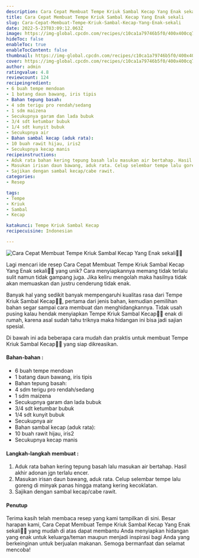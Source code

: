 ```yaml
---
description: Cara Cepat Membuat Tempe Kriuk Sambal Kecap Yang Enak sekali"
title: Cara Cepat Membuat Tempe Kriuk Sambal Kecap Yang Enak sekali
slug: Cara-Cepat-Membuat-Tempe-Kriuk-Sambal-Kecap-Yang-Enak-sekali
date: 2022-5-23T03:09:12.063Z
image: https://img-global.cpcdn.com/recipes/c10ca1a79746b5f0/400x400cq70/photo.jpg
hideToc: false
enableToc: true
enableTocContent: false
thumbnail: https://img-global.cpcdn.com/recipes/c10ca1a79746b5f0/400x400cq70/photo.jpg
cover: https://img-global.cpcdn.com/recipes/c10ca1a79746b5f0/400x400cq70/photo.jpg
author: admin
ratingvalue: 4.8
reviewcount: 124
recipeingredient:
- 6 buah tempe mendoan
- 1 batang daun bawang, iris tipis
- Bahan tepung basah:
- 4 sdm terigu pro rendah/sedang
- 1 sdm maizena
- Secukupnya garam dan lada bubuk
- 3/4 sdt ketumbar bubuk
- 1/4 sdt kunyit bubuk
- Secukupnya air
- Bahan sambal kecap (aduk rata):
- 10 buah rawit hijau, iris2
- Secukupnya kecap manis
recipeinstructions:
- Aduk rata bahan kering tepung basah lalu masukan air bertahap. Hasil akhir adonan jgn terlalu encer.
- Masukan irisan daun bawang, aduk rata. Celup selembar tempe lalu goreng di minyak panas hingga matang kering kecoklatan.
- Sajikan dengan sambal kecap/cabe rawit.
categories:
- Resep

tags:
- Tempe
- Kriuk
- Sambal
- Kecap

katakunci: Tempe Kriuk Sambal Kecap
recipecuisine: Indonesian

---
```


![Cara Cepat Membuat Tempe Kriuk Sambal Kecap Yang Enak sekali👩‍🍳](https://img-global.cpcdn.com/recipes/c10ca1a79746b5f0/400x400cq70/photo.jpg)

Lagi mencari ide resep Cara Cepat Membuat Tempe Kriuk Sambal Kecap Yang Enak sekali👩‍🍳 yang unik? Cara menyiapkannya memang tidak terlalu sulit namun tidak gampang juga. Jika keliru mengolah maka hasilnya tidak akan memuaskan dan justru cenderung tidak enak.

Banyak hal yang sedikit banyak mempengaruhi kualitas rasa dari Tempe Kriuk Sambal Kecap👩‍🍳, pertama dari jenis bahan, kemudian pemilihan bahan segar sampai cara membuat dan menghidangkannya. Tidak usah pusing kalau hendak menyiapkan Tempe Kriuk Sambal Kecap👩‍🍳 enak di rumah, karena asal sudah tahu triknya maka hidangan ini bisa jadi sajian spesial.

Di bawah ini ada beberapa cara mudah dan praktis untuk membuat Tempe Kriuk Sambal Kecap👩‍🍳 yang siap dikreasikan.

<!--inarticleads1-->

#### Bahan-bahan :

- 6 buah tempe mendoan
- 1 batang daun bawang, iris tipis
- Bahan tepung basah:
- 4 sdm terigu pro rendah/sedang
- 1 sdm maizena
- Secukupnya garam dan lada bubuk
- 3/4 sdt ketumbar bubuk
- 1/4 sdt kunyit bubuk
- Secukupnya air
- Bahan sambal kecap (aduk rata):
- 10 buah rawit hijau, iris2
- Secukupnya kecap manis

<!--inarticleads2-->

#### Langkah-langkah membuat :

1. Aduk rata bahan kering tepung basah lalu masukan air bertahap. Hasil akhir adonan jgn terlalu encer.
1. Masukan irisan daun bawang, aduk rata. Celup selembar tempe lalu goreng di minyak panas hingga matang kering kecoklatan.
1. Sajikan dengan sambal kecap/cabe rawit.

#### Penutup

Terima kasih telah membaca resep yang kami tampilkan di sini. Besar harapan kami, Cara Cepat Membuat Tempe Kriuk Sambal Kecap Yang Enak sekali👩‍🍳 yang mudah di atas dapat membantu Anda menyiapkan hidangan yang enak untuk keluarga/teman maupun menjadi inspirasi bagi Anda yang berkeinginan untuk berjualan makanan. Semoga bermanfaat dan selamat mencoba!